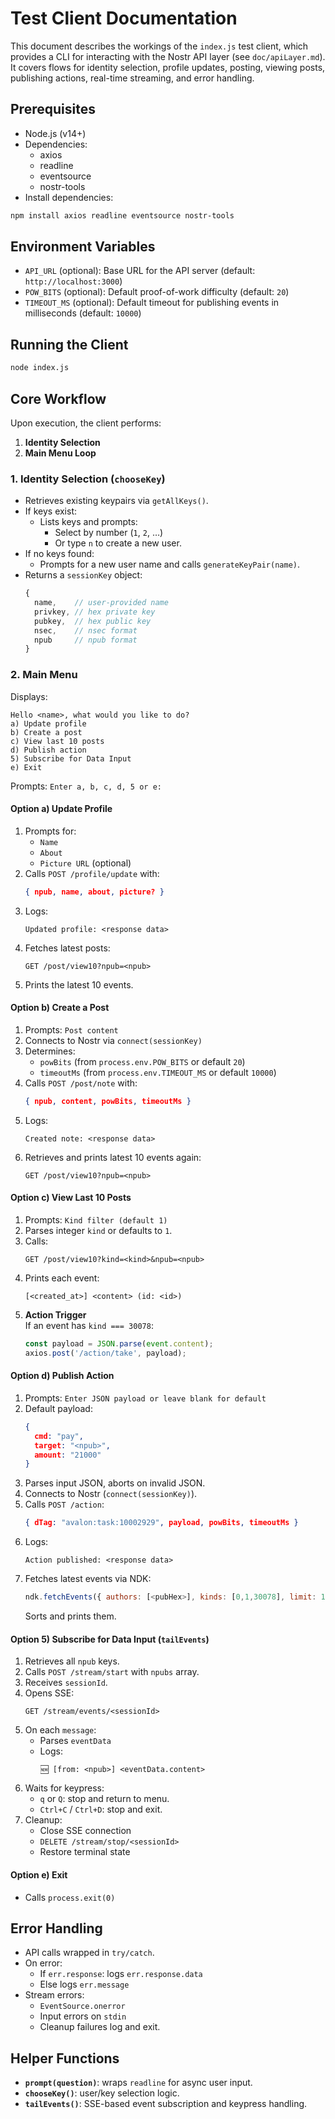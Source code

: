 # Test Client Documentation

This document describes the workings of the `index.js` test client, which provides a CLI for interacting with the Nostr API layer (see `doc/apiLayer.md`). It covers flows for identity selection, profile updates, posting, viewing posts, publishing actions, real-time streaming, and error handling.

## Prerequisites

- Node.js (v14+)
- Dependencies:
  - axios
  - readline
  - eventsource
  - nostr-tools
- Install dependencies:

```bash
npm install axios readline eventsource nostr-tools
```

## Environment Variables

- `API_URL` (optional): Base URL for the API server (default: `http://localhost:3000`)
- `POW_BITS` (optional): Default proof-of-work difficulty (default: `20`)
- `TIMEOUT_MS` (optional): Default timeout for publishing events in milliseconds (default: `10000`)

## Running the Client

```bash
node index.js
```

## Core Workflow

Upon execution, the client performs:

1. **Identity Selection**  
2. **Main Menu Loop**  

### 1. Identity Selection (`chooseKey`)

- Retrieves existing keypairs via `getAllKeys()`.
- If keys exist:
  - Lists keys and prompts:
    - Select by number (`1`, `2`, …)
    - Or type `n` to create a new user.
- If no keys found:
  - Prompts for a new user name and calls `generateKeyPair(name)`.
- Returns a `sessionKey` object:
  ```js
  {
    name,    // user-provided name
    privkey, // hex private key
    pubkey,  // hex public key
    nsec,    // nsec format
    npub     // npub format
  }
  ```

### 2. Main Menu

Displays:

```
Hello <name>, what would you like to do?
a) Update profile
b) Create a post
c) View last 10 posts
d) Publish action
5) Subscribe for Data Input
e) Exit
```

Prompts: `Enter a, b, c, d, 5 or e:`

#### Option a) Update Profile

1. Prompts for:
   - `Name`
   - `About`
   - `Picture URL` (optional)
2. Calls `POST /profile/update` with:
   ```json
   { npub, name, about, picture? }
   ```
3. Logs:
   ```
   Updated profile: <response data>
   ```
4. Fetches latest posts:
   ```
   GET /post/view10?npub=<npub>
   ```
5. Prints the latest 10 events.

#### Option b) Create a Post

1. Prompts: `Post content`
2. Connects to Nostr via `connect(sessionKey)`
3. Determines:
   - `powBits` (from `process.env.POW_BITS` or default `20`)
   - `timeoutMs` (from `process.env.TIMEOUT_MS` or default `10000`)
4. Calls `POST /post/note` with:
   ```json
   { npub, content, powBits, timeoutMs }
   ```
5. Logs:
   ```
   Created note: <response data>
   ```
6. Retrieves and prints latest 10 events again:
   ```
   GET /post/view10?npub=<npub>
   ```

#### Option c) View Last 10 Posts

1. Prompts: `Kind filter (default 1)`
2. Parses integer `kind` or defaults to `1`.
3. Calls:
   ```
   GET /post/view10?kind=<kind>&npub=<npub>
   ```
4. Prints each event:
   ```
   [<created_at>] <content> (id: <id>)
   ```
5. **Action Trigger**  
   If an event has `kind === 30078`:
   ```js
   const payload = JSON.parse(event.content);
   axios.post('/action/take', payload);
   ```

#### Option d) Publish Action

1. Prompts: `Enter JSON payload or leave blank for default`
2. Default payload:
   ```json
   {
     cmd: "pay",
     target: "<npub>",
     amount: "21000"
   }
   ```
3. Parses input JSON, aborts on invalid JSON.
4. Connects to Nostr (`connect(sessionKey)`).
5. Calls `POST /action`:
   ```json
   { dTag: "avalon:task:10002929", payload, powBits, timeoutMs }
   ```
6. Logs:
   ```
   Action published: <response data>
   ```
7. Fetches latest events via NDK:
   ```js
   ndk.fetchEvents({ authors: [<pubHex>], kinds: [0,1,30078], limit: 10 })
   ```
   Sorts and prints them.

#### Option 5) Subscribe for Data Input (`tailEvents`)

1. Retrieves all `npub` keys.
2. Calls `POST /stream/start` with `npubs` array.
3. Receives `sessionId`.
4. Opens SSE:
   ```
   GET /stream/events/<sessionId>
   ```
5. On each `message`:
   - Parses `eventData`
   - Logs:
     ```
     🆕 [from: <npub>] <eventData.content>
     ```
6. Waits for keypress:
   - `q` or `Q`: stop and return to menu.
   - `Ctrl+C` / `Ctrl+D`: stop and exit.
7. Cleanup:
   - Close SSE connection
   - `DELETE /stream/stop/<sessionId>`
   - Restore terminal state

#### Option e) Exit

- Calls `process.exit(0)`

## Error Handling

- API calls wrapped in `try/catch`.
- On error:
  - If `err.response`: logs `err.response.data`
  - Else logs `err.message`
- Stream errors:
  - `EventSource.onerror`
  - Input errors on `stdin`
  - Cleanup failures log and exit.

## Helper Functions

- **`prompt(question)`**: wraps `readline` for async user input.
- **`chooseKey()`**: user/key selection logic.
- **`tailEvents()`**: SSE-based event subscription and keypress handling.
